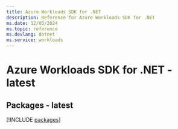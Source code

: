 ```yaml
---
title: Azure Workloads SDK for .NET
description: Reference for Azure Workloads SDK for .NET
ms.date: 12/03/2024
ms.topic: reference
ms.devlang: dotnet
ms.service: workloads
---
```

# Azure Workloads SDK for .NET - latest
## Packages - latest
[!INCLUDE [packages](workloads-index.md)]